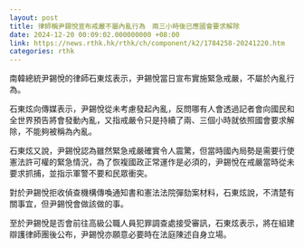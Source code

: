```yaml
---
layout: post
title: 律師稱尹錫悅宣布戒嚴不屬內亂行為　兩三小時後已應國會要求解除
date: 2024-12-20 00:09:02.000000000 +08:00
link: https://news.rthk.hk/rthk/ch/component/k2/1784258-20241220.htm
categories: rthk
---
```


南韓總統尹錫悅的律師石東炫表示，尹錫悅當日宣布實施緊急戒嚴，不屬於內亂行為。

石東炫向傳媒表示，尹錫悅從未考慮發起內亂，反問哪有人會透過記者會向國民和全世界預告將會發動內亂，又指戒嚴令只是持續了兩、三個小時就依照國會要求解除，不能夠被稱為內亂。

石東炫又說，尹錫悅認為雖然緊急戒嚴確實令人震驚，但當時國內局勢是需要行使憲法許可權的緊急情況，為了恢複國政正常運作是必須的，尹錫悅在戒嚴當時從未要求抓捕，並指示軍警不要和民眾衝突。

對於尹錫悅拒收偵查機構傳喚通知書和憲法法院彈劾案材料，石東炫說，不清楚有關事宜，但尹錫悅會做該做的事。

至於尹錫悅是否會前往高級公職人員犯罪調查處接受審訊，石東炫表示，將在組建辯護律師團後公布，尹錫悅亦願意必要時在法庭陳述自身立場。
